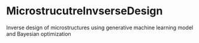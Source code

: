 # MicrostrucutreInvserseDesign
Inverse design of  microstructures using generative machine learning model and Bayesian optimization
